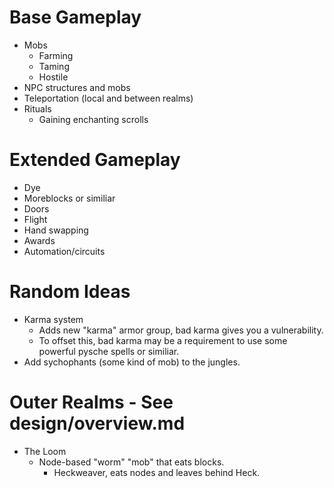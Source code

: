 # Base Gameplay
* Mobs
	* Farming
	* Taming
	* Hostile
* NPC structures and mobs
* Teleportation (local and between realms)
* Rituals
	* Gaining enchanting scrolls

# Extended Gameplay
* Dye
* Moreblocks or similiar
* Doors
* Flight
* Hand swapping
* Awards
* Automation/circuits

# Random Ideas
* Karma system
	* Adds new "karma" armor group, bad karma gives you a vulnerability.
	* To offset this, bad karma may be a requirement to use some powerful pysche spells or similiar.
* Add sychophants (some kind of mob) to the jungles.

# Outer Realms - See design/overview.md
* The Loom
	* Node-based "worm" "mob" that eats blocks.
		* Heckweaver, eats nodes and leaves behind Heck.
